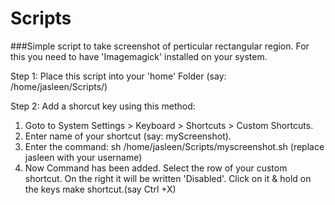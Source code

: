 # Scripts
###Simple script to take screenshot of perticular rectangular region.
For this you need to have 'Imagemagick' installed  on your system.

Step 1:
Place this script into your 'home' Folder (say: /home/jasleen/Scripts/)

Step 2:
Add a shorcut key using this method:
 1. Goto to System Settings > Keyboard > Shortcuts > Custom Shortcuts.
 2. Enter name of your shortcut (say: myScreenshot).
 3. Enter the command: sh /home/jasleen/Scripts/myscreenshot.sh    (replace jasleen with your username)
 4. Now Command has been added. Select the row of your custom shortcut. On the right it will be written 'Disabled'. Click on it & hold on the keys make shortcut.(say Ctrl +X)

